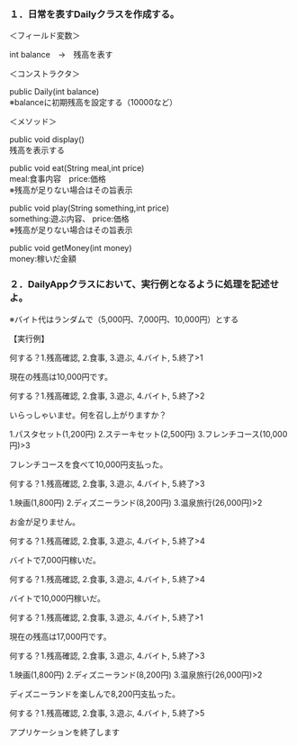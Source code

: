 ### １．日常を表すDailyクラスを作成する。


＜フィールド変数＞

int balance　→　残高を表す

＜コンストラクタ＞

public Daily(int balance)  
※balanceに初期残高を設定する（10000など）

＜メソッド＞

public void display()  
残高を表示する

public void eat(String meal,int price)  
meal:食事内容　price:価格  
※残高が足りない場合はその旨表示

public void play(String something,int price)  
something:遊ぶ内容、 price:価格  
※残高が足りない場合はその旨表示

public void getMoney(int money)  
money:稼いだ金額


### ２．DailyAppクラスにおいて、実行例となるように処理を記述せよ。

※バイト代はランダムで（5,000円、7,000円、10,000円）とする


【実行例】

何する？1.残高確認, 2.食事, 3.遊ぶ, 4.バイト, 5.終了>1

現在の残高は10,000円です。

何する？1.残高確認, 2.食事, 3.遊ぶ, 4.バイト, 5.終了>2

いらっしゃいませ。何を召し上がりますか？

1.パスタセット(1,200円) 2.ステーキセット(2,500円) 3.フレンチコース(10,000円)>3

フレンチコースを食べて10,000円支払った。

何する？1.残高確認, 2.食事, 3.遊ぶ, 4.バイト, 5.終了>3

1.映画(1,800円) 2.ディズニーランド(8,200円) 3.温泉旅行(26,000円)>2

お金が足りません。

何する？1.残高確認, 2.食事, 3.遊ぶ, 4.バイト, 5.終了>4

バイトで7,000円稼いだ。

何する？1.残高確認, 2.食事, 3.遊ぶ, 4.バイト, 5.終了>4

バイトで10,000円稼いだ。

何する？1.残高確認, 2.食事, 3.遊ぶ, 4.バイト, 5.終了>1

現在の残高は17,000円です。

何する？1.残高確認, 2.食事, 3.遊ぶ, 4.バイト, 5.終了>3

1.映画(1,800円) 2.ディズニーランド(8,200円) 3.温泉旅行(26,000円)>2

ディズニーランドを楽しんで8,200円支払った。

何する？1.残高確認, 2.食事, 3.遊ぶ, 4.バイト, 5.終了>5

アプリケーションを終了します
